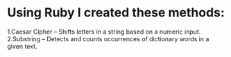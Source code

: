 # Using Ruby I created these methods:

  1.Caesar Cipher – Shifts letters in a string based on a numeric input.
  2.Substring – Detects and counts occurrences of dictionary words in a given text.
